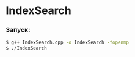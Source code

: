# IndexSearch

### Запуск:
```bash
$ g++ IndexSearch.cpp -o IndexSearch -fopenmp
$ ./IndexSearch
```
